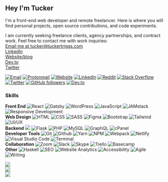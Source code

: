 ## Hey I'm Tucker

I'm a front-end web developer and remote freelancer. Here is where you will find personal projects, open source contributions, and code experiments. 

I am currently seeking freelance clients, agency partnerships, and contract work. Feel free to contact me with work inquiries:  
[Email me at tucker@tuckertriggs.com](mailto:tucker@tuckertriggs.com)  
[LinkedIn](https://www.linkedin.com/in/tuckertriggs/)  
[Website/blog](https://www.tuckertriggs.com)  
[Dev.to](https://dev.to/tuckertriggs)  
[Twitter](https://twitter.com/tuckertriggs)  

[![Email](https://img.shields.io/badge/Gmail-D14836?logo=gmail&logoColor=white)](mailto:tucker@tuckertriggs.com)
[![Protonmail](https://img.shields.io/badge/ProtonMail-8B89CC?logo=protonmail&logoColor=white)](mailto:tuckertriggs@protonmail.com)
[![Website](https://img.shields.io/badge/website-000000?logoColor=white)](https://www.tuckertriggs.com)
[![LinkedIn](https://img.shields.io/badge/LinkedIn-%230077B5.svg?logo=linkedin&logoColor=white)](https://linkedin.com/in/tuckertriggs)
[![Reddit](https://img.shields.io/badge/Reddit-%23FF4500.svg?logo=Reddit&logoColor=white)](https://reddit.com/user/tuckertriggs)
[![Stack Overflow](https://img.shields.io/badge/-Stackoverflow-FE7A16?logo=stack-overflow&logoColor=white)](https://stackoverflow.com/users/10277376)
[![Twitter](https://img.shields.io/badge/Twitter-%231DA1F2.svg?logo=Twitter&logoColor=white)](https://twitter.com/tuckertriggs)
[![GitHub followers](https://img.shields.io/github/followers/tuckpuck?branch=master&label=Followers&logo=GitHub&logoColor=ffffff&labelColor=282828&color=informational&style=flat)](https://github.com/tuckpuck)
[![Dev.to](https://img.shields.io/badge/dev.to-0A0A0A?logo=devdotto&logoColor=white)](https://dev.to/tuckertriggs)

### Skills
**Front End** ![React](https://img.shields.io/badge/-React-111?&logo=React) ![Gatsby](https://img.shields.io/badge/-Gatsby-111?&logo=Gatsby) ![WordPress](https://img.shields.io/badge/-WordPress-111?&logo=WordPress) ![JavaScript](https://img.shields.io/badge/-JavaScript-111?&logo=JavaScript) ![JAMstack](https://img.shields.io/badge/-jamstack-111?&logo=jamstack) ![Responsive Development](https://img.shields.io/badge/-responsive%20development-111)  
**Web Design** ![HTML](https://img.shields.io/badge/-html5-111?&logo=html5) ![CSS](https://img.shields.io/badge/-css-111?&logo=css3) ![SASS](https://img.shields.io/badge/-sass-111?&logo=sass) ![Figma](https://img.shields.io/badge/-figma-111?&logo=figma) ![Bootstrap](https://img.shields.io/badge/-bootstrap-111?&logo=bootstrap]) ![Tailwind](https://img.shields.io/badge/-tailwind-111) ![UI/UX](https://img.shields.io/badge/-ui/ux-111)  
**Backend** ![
](https://img.shields.io/badge/-python-111?&logo=python) ![Flask](https://img.shields.io/badge/-flask-111?&logo=flask) ![PHP](https://img.shields.io/badge/-php-111?&logo=php) ![MySQL](https://img.shields.io/badge/-mysql-111?&logo=mysql) ![GraphQL](https://img.shields.io/badge/-graphql-111?&logo=graphql) ![cPanel](https://img.shields.io/badge/-cpanel-111?&logo=cpanel)  
**Developer Tools** ![Git](https://img.shields.io/badge/-git-111?&logo=git) ![Github](https://img.shields.io/badge/-github-111?&logo=github) ![Yarn](https://img.shields.io/badge/-yarn-111?&logo=yarn) ![NPM](https://img.shields.io/badge/-npm-111?&logo=npm) ![Webpack](https://img.shields.io/badge/-webpack-111?&logo=webpack) ![Netlify](https://img.shields.io/badge/-netlify-111?&logo=netlify)  ![Visual Studio Code](https://img.shields.io/badge/-visual%20studio%20code-111) ![Terminal](https://img.shields.io/badge/-terminal-111)  
**Collaboration** ![Zoom](https://img.shields.io/badge/-zoom-111?&logo=zoom) ![Slack](https://img.shields.io/badge/-slack-111?&logo=slack) ![Skype](https://img.shields.io/badge/-skype-111?&logo=skype) ![Trello](https://img.shields.io/badge/-trello-111?&logo=trello) ![Basecamp](https://img.shields.io/badge/-basecamp-111?&logo=basecamp)  
**Other** ![Haskell](https://img.shields.io/badge/-haskell-111?&logo=haskell) ![SEO](https://img.shields.io/badge/-seo-111) ![Website Analytics](https://img.shields.io/badge/-analytics-111) ![Accessibility](https://img.shields.io/badge/-accessibility-111) ![Agile](https://img.shields.io/badge/-agile-111) ![Writing](https://img.shields.io/badge/-writing-111)

![](https://github-readme-stats.vercel.app/api?username=tuckpuck&theme=tokyonight&hide_border=true&include_all_commits=true&count_private=true)<br/>
![](https://github-readme-streak-stats.herokuapp.com/?user=tuckpuck&theme=tokyonight&hide_border=true)<br/>
![](https://github-readme-stats.vercel.app/api/top-langs/?username=tuckpuck&theme=tokyonight&hide_border=true&include_all_commits=true&count_private=true&layout=compact)





<!--
### Hi there 👋
**tuckpuck/tuckpuck** is a ✨ _special_ ✨ repository because its `README.md` (this file) appears on your GitHub profile.

Here are some ideas to get you started:

- 🔭 I’m currently working on ...
- 🌱 I’m currently learning ...
- 👯 I’m looking to collaborate on ...
- 🤔 I’m looking for help with ...
- 💬 Ask me about ...
- 📫 How to reach me: ...
- 😄 Pronouns: ...
- ⚡ Fun fact: ...

![Metrics](https://metrics.lecoq.io/tuckpuck?template=classic&config.timezone=America%2FDenver)
-->
